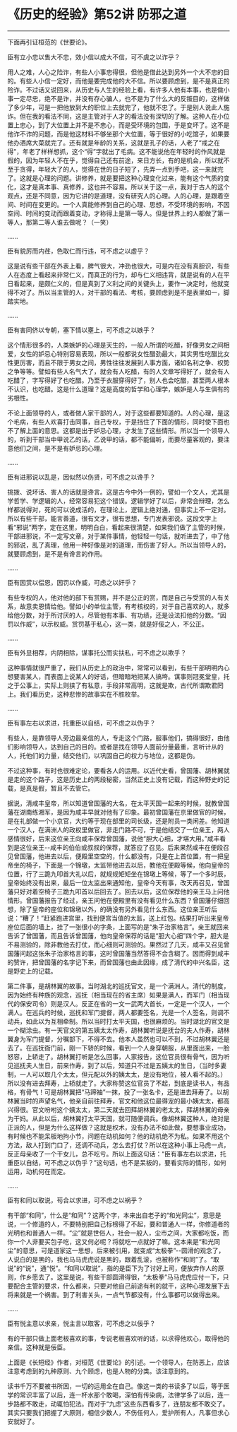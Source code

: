 # 《历史的经验》第52讲 防邪之道

------

下面再引证桓范的《世要论》。

臣有立小忠以售大不忠，效小信以成大不信，可不虞之以诈乎？

用人之难，人心之险诈，有些人小事忠得很，但他是借此达到另外一个大不忠的目的。有些人小信一定好，而他是要完成他的大不信。所以要顾虑到，是不是真正的险诈。不过话又说回来，从历史与人生的经验上看，有许多人他有本事，也是做小事一定尽忠，绝不是诈，并没有存心骗人，也不是为了什么大的反叛目的，这样做了多少年，可是一把他放到大的职位上去就完了，他就不忠了。于是别人说此人施诈。但在我的看法不同，这是主管对于人才的看法没有深切的了解。这种人在小位置上忠心，到了大位置上并不是不忠心，而是受环境的包围，于是变坏了。这不是他诈不诈的问题，而是他这材料不够坐那个大位置，等于很好的小吃馆子，如果要他办酒席大菜就完了。还有就是年龄的关系，这就是孔子的话，人老了“戒之在得”，年老了样样想抓，这个“得”字就出了毛病。这不能说他在年轻时的作风就是假的，因为年轻人不在乎，觉得自己还有前途，来日方长，有的是机会，所以就不至于贪得，年轻大了的人，觉得在世的日子短了，先弄一点到手吧，这一来就完了。这就是心理的问题。讲修养，就是要把这种心理变化过来，能有这个气质的变化，这才是真本事、真修养，这也并不容易。所以关于这一点，我对于古人的这个观点，还是不同意，因为它讲的是道理，没有研究人的心理。人的心理，是跟着空间、时间在变更的。一个人真能修养到自己的心理、思想，不受环境的影响，不因空间、时间的变动而跟着变动，才称得上是第一等人。但是世界上的人都做了第一等人，那第二等人谁去做呢？（一笑）

……

臣有貌厉而内荏，色取仁而行违，可不虑之以虚乎？

这是说有些干部在外表上看，脾气很大，冲劲也很大，可是内在没有真胆识，有些人在态度上看起来非常仁义，而真正的行为，却与仁义相违背，就是说有的人在平日看起来，是颇仁义的，但是真到了义利之间的关键头上，要作一决定时，他就变得不对了。所以当主管的人，对干部的看法、考核，要顾虑到是不是表里如一，脚踏实地。

……

臣有害同侪以专朝，塞下情以壅上，可不虑之以嫉乎？

这个情形很多的，人类嫉妒的心理是天生的，一般人所谓的吃醋，好像男女之间相爱，女性的妒忌心特别容易表现，所以一般都说女性醋劲最大，其实男性吃醋比女性更厉害，而且不限于男女之间，男性往往发展到人事方面，诸如名利之争、权势之争等等。譬如有些人名气大了，就会有人吃醋，有的人文章写得好了，就会有人吃醋了，字写得好了也吃醋。乃至于衣服穿得好了，别人也会吃醋，甚至两人根本不认识，也吃醋。这是什么道理？这是高度的哲学和心理学，嫉妒是人与生俱有的劣根性。

不论上面领导的人，或者做人家干部的人，对于这些都要知道的。人的心理，是这个毛病，有些人欢喜打击同事，自己专权，于是挡住了下面的情形，同时使下面也不了解上面的意思。这都是出于妒忌心理，才发生了这些情形。所以当一个领导人的，听到干部当中甲说乙的话，乙说甲的话，都不能偏听，而要尽量客观的，要注意他们之间，是不是有妒忌的心理。

……

臣有进邪说以乱是，因似然以伤贤，可不虑之以谗手？

挑拨、说坏话、害人的话就是谗言。这是古今中外一例的，譬如一个文人，尤其是学哲学、学逻辑的人，经常容易犯这个错误。逻辑学好了以后，非常会辩理，怎么样都说得对，死的可以说成活的，在理论上，逻辑上绝对通，但事实上不一定对。所以有些干部，能言善道，很有文才，很有思想，专门发表邪说。这段文字上看“邪说”两字，定在这里，明明白白，看起来很清楚，如果我们做了主管的时候，干部进邪说，不一定写文章，对于某件事情，他轻轻一句话，就听进去了，中了他的邪说，乱了真理，他用一种好像是对的道理，而伤害了好人。所以当领导人的，就要顾虑到，是不是有谗言的作用。

……

臣有因赏以偿恩，因罚以作威，可虑之以奸乎？

有些专权的人，他对他的部下有赏赐，并不是公正的赏，而是自己与受赏的人有关系，故意卖恩情给他。譬如小的单位主管，有考核权的，对于自己喜欢的人，就多给他分数，对于所讨厌的人，尽管他有本事、有功绩，还是设法扣他的分数。“因罚以作威”，以示权威。赏罚基于私心，这一类，就是好佞之人，不公正。

……

臣有外显相荐，内阴相除，谋事托公而实扶私，可不虑之以欺乎？

这种事情就很严重了，我们从历史上的政治中，常常可以看到，有些干部明明内心想要害某人，而表面上说某人的好话，但暗暗地把某人搞垮。谋事则冠冕堂皇，托之于公事上，实际上则挟了有私意，手段非常高明，这就是欺，古代所谓欺君罔上。我们看历史，这种悲惨的故事实在不胜枚举。

……

臣有事左右以求进，托重臣以自结，可不虑之以伪乎？

有些人，是靠领导人旁边最亲信的人，专走这个门路，服事他们，搞得很好，由他们影响领导人，达到自己的目的。或者是找在领导人面前分量最重，言听计从的人，托他们的力量，结交他们，以巩固自己的权力与地位，这都是伪。

不过这种事，有时也很难定论，要看各人的运用。以近代史看，曾国藩、胡林翼就是走的这个路子，这是历史上的两段秘密，当然正史上没有记载，而这种野史的记载，是真是假，暂且不去管它。

据说，清咸丰皇帝，所以知道曾国藩的大名，在太平天国一起来的时候，就教曾国藩在湖南练湘军，是因为咸丰早就对他有了印象。最初曾国藩在京里做官的时候，是在礼部做一个小京官，大约等于现在部里的司长级，还是附员一类闲差。他知道一个汉人，在满洲人的政权里做官，非走门路不可，于是他结交了一位亲王，两人感情很好，后来这位亲王向咸丰保荐曾国藩，说他“胆大心细，才堪大用。”咸丰看到是这位亲王--咸丰的伯伯或叔叔的保荐，就答应了召见。后来果然咸丰在便段召见曾国藩，他进去以后，便殿里空空的，什么都没有，只是在上首位置，有一把皇帝坐的椅子，下面是一个锦墩，太监带他进去以后，教他在便殿等候，他向皇帝的位置，行了三跪九叩首大礼以后，就规规矩矩坐在锦墩上等候，等了一个多时辰，皇帝始终没有出来，最后一位太监出来通知他，皇帝今天有事，改天再召见，曾国藩只好对着空椅子三跪九叩首以后回去了。回去以后，这位保荐他的亲王马上问他情形。曾国藩报告了经过，亲王问他在便殿里有没有看见什么东西？曾国藩仔细回想，除了皇帝的座位和锦墩以外，的确没有另外看见什么东西。这位亲王听后说：“糟了！”赶紧跑进宫里，找到便宫当值的太监，送上红包。结果打听出来皇帝座位后面的墙上，挂了一张很小的字条，上面写的是“朱子治家格言”。亲王就回来告诉了曾国藩，而且告诉曾国藩，他向皇帝保荐的话是“胆大心细”四个字，胆大是不易测验的，除非教他去打仗，而心细则可测验的。果然过了几天，咸丰又召见曾国藩问起这张朱子治家格言的事，这时曾国藩当然答得不会含糊了。因而得到咸丰的赞许，把曾国藩的名字记下来，而曾国藩也由此因缘，成了清代的中兴名臣，这是野史上的记载。

第二件事，是胡林翼的故事。当时湖北的巡抚官文，是一个满洲人。清代的制度，因为始终有种族的观念，巡抚（相当现在的省主席）如果是满人，而军门（相当现代的保安司令）则是汉人。反正在省的一文一武两大首长，一定是一个汉人，一个满人。在巡兵的时候，巡抚和军门提督，两人都要签名，光是一个人签名，则调不动兵，如此以为互相牵制。所以当时打太平天国，也很麻烦的。当时湖北的官文是一个糊涂虫。有一天官文的第五姨太太作寿，胡林翼听说是抚台的夫人作寿，胡林翼身为军门提督，分嘱部下，不得不去。他本人虽然也可以不到，不过胡林翼还是去了。在巡抚衙门前，刚一下轿的时候，看到一个人身穿朝服，从里面出来，一脸怒容，上轿走了。胡林翼打听是怎么回事，人家报告，这位官员很有骨气，因为听见巡抚夫人生日，前来作寿，到了以后，知道只不过是五姨太的生日，（当时多妻制，一人可以取几个太太，但元配以外的姨太太，是没有地位，被人看不起的。）所以没有进去拜寿，上轿就走了。大家称赞这位官员了不起，到底是读书人，有品格，有骨气！可是胡林翼把“马蹄袖”一抹，投了一张名卡，还是进去拜寿了。以胡林翼当时的声望名气，他亲自前往拜寿，官文和他这位最得宠的最小姨太太，都高兴得很。官文吩咐这个姨太太，第二天就去回拜胡林翼的老太太，拜胡林翼的母亲为干妈。从此以后，胡林翼打太平天国，就可随便调兵。像胡林翼这种人，绝对是正派的人，但是为什么这样做？这就是权术，没有办法不如此做，要想事业成功，有时候也不能呆板地拘小节，问题在动机如何？他的动机绝不为私。如果不用这个方法，敌人打到门口了，还调不动兵，怎么去打仗？所以在这种小事上马虎一点，反正母亲收了一个干女儿，总不吃亏。所以上面这句话：“臣有事左右以求进，托重臣以自结，可不虑之以伪乎？”这句话，也不是呆板的，要看实际的情形，如何运用，动机何在而定。

……

臣有和同以取说，苟合以求进，可不虑之以祸乎？

有干部“和同”，什么是“和同”？这两个字，本来出自老子的“和光同尘”，意思是说，一个修道的人，不要特别把自己标榜得了不起，要和普通人一样，你修道者的光明也和普通人一样。“尘”就是世俗人，社会一般人，尘市之间，大家都吃饭，而你一个人非要买包子吃，这又何必呢？将就吃一点就好了嘛。这本来是“和光同尘”的意思，可是道家这一思想，后来被引用，就变成“太极拳”--圆滑的观念了，人说白的是黑的，我也马马虎虎说是黑的，跟着乱滚，也被称作“和同”了。“取说”的“说”，通“悦”。“和同以取说”，指的是臣下为了讨好上司，便放弃作人的原则，作乡愿去了。这里是说，有些干部圆滑得很，“太极拳”马马虎虎应付一下，只要配合主管的要求，什么都来，只要对他自己前途有利的就干，这种心理发展下去将来就是一个祸害。到了利害关头，一点气节都没有，什么事都可以做得出来。

……

臣有悦主意以求亲，悦主言以取客，可不虑之以佞乎？

有的干部只做上面老板喜欢的事，专说老板喜欢听的话，以求得他欢心，取得他的亲信。这种就是佞臣。

上面是《长短经》作者，对桓范《世要论》的引述。一个领导人，在防恶上，应该注意考虑到的九种原则、九个顾虑，也是人物的分类。该注意到的。

读书千万不要被书所困，一切的运用全在自己。像这一类的书读多了以后，等于医学的常识丰富了以后，连一杯水那个敢喝，深怕有传染病，法律学多了以后，连一步路都不敢走，动辄怕犯法。而对于“九虑”这些东西看多了，连朋友都不敢交了。其实只要我们把握了大原则，相信少数人，不伤任何人，爱护所有人，凡事但求心安就好了。